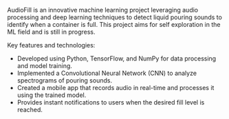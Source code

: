 AudioFill is an innovative machine learning project leveraging audio processing and deep learning techniques to detect liquid pouring sounds to identify when a container is full.
This project aims for self exploration in the ML field and is still in progress.

Key features and technologies:
- Developed using Python, TensorFlow, and NumPy for data processing and model training.
- Implemented a Convolutional Neural Network (CNN) to analyze spectrograms of pouring sounds.
- Created a mobile app that records audio in real-time and processes it using the trained model.
- Provides instant notifications to users when the desired fill level is reached.
